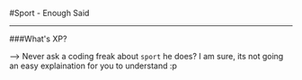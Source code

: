 #Sport - Enough Said

----

###What's XP? 

--> Never ask a coding freak about `sport` he does? I am sure, its not going an easy explaination for you to understand :p 

 